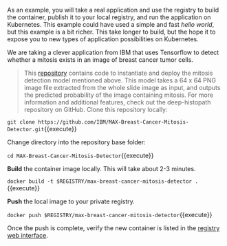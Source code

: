 As an example, you will take a real application and use the registry to build the container, publish it to your local registry, and run the application on Kubernetes. This example could have used a simple and fast _hello world_, but this example is a bit richer. This take longer to build, but the hope it to expose you to new types of application possibilities on Kubernetes.

We are taking a clever application from IBM that uses Tensorflow to detect whether a mitosis exists in an image of breast cancer tumor cells.

> This [repository](https://github.com/IBM/MAX-Breast-Cancer-Mitosis-Detector) contains code to instantiate and deploy the mitosis detection model mentioned above. This model takes a 64 x 64 PNG image file extracted from the whole slide image as input, and outputs the predicted probability of the image containing mitosis. For more information and additional features, check out the deep-histopath repository on GitHub.
Clone this repository locally:

`git clone https://github.com/IBM/MAX-Breast-Cancer-Mitosis-Detector.git`{{execute}}

Change directory into the repository base folder:

`cd MAX-Breast-Cancer-Mitosis-Detector`{{execute}}

**Build** the container image locally. This will take about 2-3 minutes.

`docker build -t $REGISTRY/max-breast-cancer-mitosis-detector .`{{execute}}

**Push** the local image to your private registry.

`docker push $REGISTRY/max-breast-cancer-mitosis-detector`{{execute}}

Once the push is complete, verify the new container is listed in the [registry web interface](
https://[[HOST_SUBDOMAIN]]-31000-[[KATACODA_HOST]].environments.katacoda.com/).
